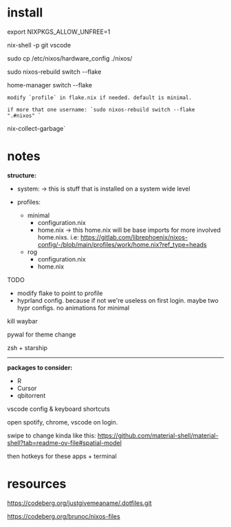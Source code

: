 # install

export NIXPKGS_ALLOW_UNFREE=1  

nix-shell -p git vscode

sudo cp /etc/nixos/hardware_config ./nixos/ 

sudo nixos-rebuild switch --flake 

home-manager switch --flake 

    modify `profile` in flake.nix if needed. default is minimal.

    if more that one username: `sudo nixos-rebuild switch --flake ".#nixos" `

 

nix-collect-garbage`    

# notes

**structure:**

- system: -> this is stuff that is installed on a system wide level
 
- profiles:
    - minimal 
        - configuration.nix
        - home.nix -> this home.nix will be base imports for more involved home.nixs. i.e: https://gitlab.com/librephoenix/nixos-config/-/blob/main/profiles/work/home.nix?ref_type=heads
    - rog 
        - configuration.nix
        - home.nix

TODO 

- modify flake to point to profile 
- hyprland config. because if not we're useless on first login. maybe two hypr configs. no animations for minimal 

kill waybar 

pywal for theme change 

zsh  + starship 

---
**packages to consider:** 

- R
- Cursor 
- qbitorrent 

vscode config  & keyboard shortcuts 


open spotify, chrome, vscode on login. 

swipe to change kinda like this: https://github.com/material-shell/material-shell?tab=readme-ov-file#spatial-model 

then hotkeys for these apps + terminal 


# resources

https://codeberg.org/justgivemeaname/.dotfiles.git

https://codeberg.org/brunoc/nixos-files

